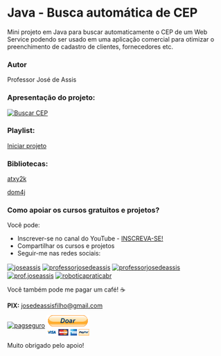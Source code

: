 # Java - Busca automática de CEP
Mini projeto em Java para buscar automaticamente o CEP de um Web Service podendo ser usado em uma aplicação comercial para otimizar o preenchimento de cadastro de clientes, fornecedores etc.
### Autor
Professor José de Assis
### Apresentação do projeto:
[![Buscar CEP](https://img.youtube.com/vi/52soIAnHDvk/0.jpg)](https://youtu.be/52soIAnHDvk "Assistir no YouTube")
### Playlist:
[Iniciar projeto](https://www.youtube.com/playlist?list=PLbEOwbQR9lqxVuDWNIrG57_JGcbIL3FWP)
### Bibliotecas:
[atxy2k](http://atxy2k.github.io/RestrictedTextField/)

[dom4j](https://dom4j.github.io/)

### Como apoiar os cursos gratuitos e projetos?
Você pode:
- Inscrever-se no canal do YouTube - [INSCREVA-SE!](https://www.youtube.com/c/RoboticapraticaBr/?sub_confirmation=1)
- Compartilhar os cursos e projetos
- Seguir-me nas redes sociais:
<p align="left">
<a href="https://twitter.com/joseassis" target="blank"><img align="center" src="https://raw.githubusercontent.com/rahuldkjain/github-profile-readme-generator/master/src/images/icons/Social/twitter.svg" alt="joseassis" height="30" width="40" /></a>
<a href="https://linkedin.com/in/professorjosedeassis" target="blank"><img align="center" src="https://raw.githubusercontent.com/rahuldkjain/github-profile-readme-generator/master/src/images/icons/Social/linked-in-alt.svg" alt="professorjosedeassis" height="30" width="40" /></a>
<a href="https://fb.com/professorjosedeassis" target="blank"><img align="center" src="https://raw.githubusercontent.com/rahuldkjain/github-profile-readme-generator/master/src/images/icons/Social/facebook.svg" alt="professorjosedeassis" height="30" width="40" /></a>
<a href="https://instagram.com/prof.joseassis" target="blank"><img align="center" src="https://raw.githubusercontent.com/rahuldkjain/github-profile-readme-generator/master/src/images/icons/Social/instagram.svg" alt="prof.joseassis" height="30" width="40" /></a>
<a href="https://www.youtube.com/c/roboticapraticabr" target="blank"><img align="center" src="https://raw.githubusercontent.com/rahuldkjain/github-profile-readme-generator/master/src/images/icons/Social/youtube.svg" alt="roboticapraticabr" height="30" width="40" /></a>
</p>

Você também pode me pagar um café! ☕

 **PIX:** josedeassisfilho@gmail.com
<p align="left">
<a href="https://pag.ae/bmn72Gn" target="blank"><img align="center" src="https://github.com/professorjosedeassis/joseassis/blob/main/img/pagseguro.gif?raw=true" alt="pagseguro" /></a>
<a href="https://www.paypal.com/donate?business=SGD8GH9PHZFY4&item_name=Professor+Jos%C3%A9+de+Assis&currency_code=BRL" target="blank"><img align="center" src="https://github.com/professorjosedeassis/joseassis/blob/main/img/paypal.gif?raw=true" alt="paypal" /></a>
</p>

Muito obrigado pelo apoio!
